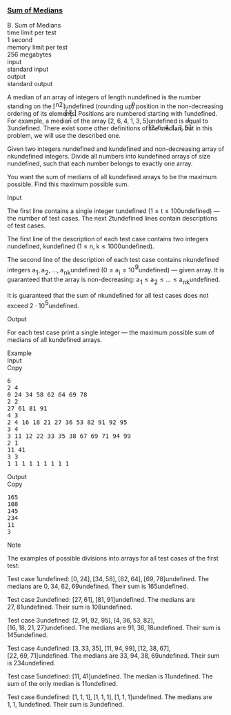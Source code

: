 <h3><a href="https://codeforces.com/contest/1440/problem/B" target="_blank" rel="noopener noreferrer">Sum of Medians</a></h3>
<div class="header"><div class="title">B. Sum of Medians</div><div class="time-limit"><div class="property-title">time limit per test</div>1 second</div><div class="memory-limit"><div class="property-title">memory limit per test</div>256 megabytes</div><div class="input-file input-standard"><div class="property-title">input</div>standard input</div><div class="output-file output-standard"><div class="property-title">output</div>standard output</div></div><div><p>A <span class="tex-font-style-it">median</span> of an array of integers of length <span class="MathJax_Preview" style="color: inherit;"><span class="MJXp-math" id="MJXp-Span-1"><span class="MJXp-mi MJXp-italic" id="MJXp-Span-2">n</span></span></span><span class="MathJax MathJax_Processed" id="MathJax-Element-1-Frame" tabindex="0" style=""><nobr><span class="math" id="MathJax-Span-1"><span style="display: inline-block; position: relative; width: 0em; height: 0px; font-size: 122%;"><span style="position: absolute;"><span class="mrow" id="MathJax-Span-2"><span class="mi" id="MathJax-Span-3" style="font-family: MathJax_Math-italic;">n</span></span></span></span></span></nobr></span>undefined is the number standing on the <span class="MathJax_Preview" style="color: inherit;"><span class="MJXp-math" id="MJXp-Span-3"><span class="MJXp-mo" id="MJXp-Span-4" style="margin-left: 0em; margin-right: 0em;">⌈</span><span class="MJXp-mrow" id="MJXp-Span-5"><span class="MJXp-mfrac" id="MJXp-Span-6" style="vertical-align: 0.25em;"><span class="MJXp-box MJXp-script"><span class="MJXp-mi MJXp-italic" id="MJXp-Span-7">n</span></span><span class="MJXp-box" style="margin-top: -0.9em;"><span class="MJXp-denom"><span><span class="MJXp-rule" style="height: 1em; border-top: none; border-bottom: 1px solid; margin: 0.1em 0px;"></span></span><span><span class="MJXp-box MJXp-script"><span class="MJXp-mn" id="MJXp-Span-8">2</span></span></span></span></span></span></span><span class="MJXp-mo" id="MJXp-Span-9" style="margin-left: 0em; margin-right: 0em;">⌉</span></span></span><span class="MathJax MathJax_Processed" id="MathJax-Element-2-Frame" tabindex="0" style=""><nobr><span class="math" id="MathJax-Span-4"><span style="display: inline-block; position: relative; width: 0em; height: 0px; font-size: 122%;"><span style="position: absolute;"><span class="mrow" id="MathJax-Span-5"><span class="mo" id="MathJax-Span-6" style="font-family: MathJax_Main;">⌈</span><span class="texatom" id="MathJax-Span-7"><span class="mrow" id="MathJax-Span-8"><span class="mfrac" id="MathJax-Span-9"><span style="display: inline-block; position: relative; width: 0.53em; height: 0px; margin-right: 0.12em; margin-left: 0.12em;"><span style="position: absolute; clip: rect(3.516em, 1000.41em, 4.16em, -999.997em); top: -4.388em; left: 50%; margin-left: -0.231em;"><span class="mi" id="MathJax-Span-10" style="font-size: 70.7%; font-family: MathJax_Math-italic;">n</span><span style="display: inline-block; width: 0px; height: 3.984em;"></span></span><span style="position: absolute; clip: rect(3.34em, 1000.3em, 4.16em, -999.997em); top: -3.569em; left: 50%; margin-left: -0.173em;"><span class="mn" id="MathJax-Span-11" style="font-size: 70.7%; font-family: MathJax_Main;">2</span><span style="display: inline-block; width: 0px; height: 3.984em;"></span></span><span style="position: absolute; clip: rect(0.823em, 1000.53em, 1.232em, -999.997em); top: -1.285em; left: 0em;"><span style="display: inline-block; overflow: hidden; vertical-align: 0em; border-top: 1.3px solid; width: 0.53em; height: 0px;"></span><span style="display: inline-block; width: 0px; height: 1.057em;"></span></span></span></span></span></span><span class="mo" id="MathJax-Span-12" style="font-family: MathJax_Main;">⌉</span></span></span></span></span></nobr></span>undefined (rounding up) position in the non-decreasing ordering of its elements. Positions are numbered starting with <span class="MathJax_Preview" style="color: inherit;"><span class="MJXp-math" id="MJXp-Span-10"><span class="MJXp-mn" id="MJXp-Span-11">1</span></span></span><span class="MathJax MathJax_Processed" id="MathJax-Element-3-Frame" tabindex="0" style=""><nobr><span class="math" id="MathJax-Span-13"><span style="display: inline-block; position: relative; width: 0em; height: 0px; font-size: 122%;"><span style="position: absolute;"><span class="mrow" id="MathJax-Span-14"><span class="mn" id="MathJax-Span-15" style="font-family: MathJax_Main;">1</span></span></span></span></span></nobr></span>undefined. For example, a median of the array <span class="MathJax_Preview" style="color: inherit;"><span class="MJXp-math" id="MJXp-Span-12"><span class="MJXp-mo" id="MJXp-Span-13" style="margin-left: 0em; margin-right: 0em;">[</span><span class="MJXp-mn" id="MJXp-Span-14">2</span><span class="MJXp-mo" id="MJXp-Span-15" style="margin-left: 0em; margin-right: 0.222em;">,</span><span class="MJXp-mn" id="MJXp-Span-16">6</span><span class="MJXp-mo" id="MJXp-Span-17" style="margin-left: 0em; margin-right: 0.222em;">,</span><span class="MJXp-mn" id="MJXp-Span-18">4</span><span class="MJXp-mo" id="MJXp-Span-19" style="margin-left: 0em; margin-right: 0.222em;">,</span><span class="MJXp-mn" id="MJXp-Span-20">1</span><span class="MJXp-mo" id="MJXp-Span-21" style="margin-left: 0em; margin-right: 0.222em;">,</span><span class="MJXp-mn" id="MJXp-Span-22">3</span><span class="MJXp-mo" id="MJXp-Span-23" style="margin-left: 0em; margin-right: 0.222em;">,</span><span class="MJXp-mn" id="MJXp-Span-24">5</span><span class="MJXp-mo" id="MJXp-Span-25" style="margin-left: 0em; margin-right: 0em;">]</span></span></span><span class="MathJax MathJax_Processed" id="MathJax-Element-4-Frame" tabindex="0" style=""><nobr><span class="math" id="MathJax-Span-16"><span style="display: inline-block; position: relative; width: 0em; height: 0px; font-size: 122%;"><span style="position: absolute;"><span class="mrow" id="MathJax-Span-17"><span class="mo" id="MathJax-Span-18" style="font-family: MathJax_Main;">[</span><span class="mn" id="MathJax-Span-19" style="font-family: MathJax_Main;">2</span><span class="mo" id="MathJax-Span-20" style="font-family: MathJax_Main;">,</span><span class="mn" id="MathJax-Span-21" style="font-family: MathJax_Main; padding-left: 0.179em;">6</span><span class="mo" id="MathJax-Span-22" style="font-family: MathJax_Main;">,</span><span class="mn" id="MathJax-Span-23" style="font-family: MathJax_Main; padding-left: 0.179em;">4</span><span class="mo" id="MathJax-Span-24" style="font-family: MathJax_Main;">,</span><span class="mn" id="MathJax-Span-25" style="font-family: MathJax_Main; padding-left: 0.179em;">1</span><span class="mo" id="MathJax-Span-26" style="font-family: MathJax_Main;">,</span><span class="mn" id="MathJax-Span-27" style="font-family: MathJax_Main; padding-left: 0.179em;">3</span><span class="mo" id="MathJax-Span-28" style="font-family: MathJax_Main;">,</span><span class="mn" id="MathJax-Span-29" style="font-family: MathJax_Main; padding-left: 0.179em;">5</span><span class="mo" id="MathJax-Span-30" style="font-family: MathJax_Main;">]</span></span></span></span></span></nobr></span>undefined is equal to <span class="MathJax_Preview" style="color: inherit;"><span class="MJXp-math" id="MJXp-Span-26"><span class="MJXp-mn" id="MJXp-Span-27">3</span></span></span><span class="MathJax MathJax_Processing" id="MathJax-Element-5-Frame" tabindex="0"></span>undefined. <span class="tex-font-style-bf">There exist some other definitions of the median, but in this problem, we will use the described one.</span></p><p>Given two integers <span class="MathJax_Preview" style="color: inherit;"><span class="MJXp-math" id="MJXp-Span-28"><span class="MJXp-mi MJXp-italic" id="MJXp-Span-29">n</span></span></span><span class="MathJax MathJax_Processing" id="MathJax-Element-6-Frame" tabindex="0"></span>undefined and <span class="MathJax_Preview" style="color: inherit;"><span class="MJXp-math" id="MJXp-Span-30"><span class="MJXp-mi MJXp-italic" id="MJXp-Span-31">k</span></span></span><span class="MathJax MathJax_Processing" id="MathJax-Element-7-Frame" tabindex="0"></span>undefined and <span class="tex-font-style-bf">non-decreasing</span> array of <span class="MathJax_Preview" style="color: inherit;"><span class="MJXp-math" id="MJXp-Span-32"><span class="MJXp-mi MJXp-italic" id="MJXp-Span-33">n</span><span class="MJXp-mi MJXp-italic" id="MJXp-Span-34">k</span></span></span><span class="MathJax MathJax_Processing" id="MathJax-Element-8-Frame" tabindex="0"></span>undefined integers. Divide all numbers into <span class="MathJax_Preview" style="color: inherit;"><span class="MJXp-math" id="MJXp-Span-35"><span class="MJXp-mi MJXp-italic" id="MJXp-Span-36">k</span></span></span><span class="MathJax MathJax_Processing" id="MathJax-Element-9-Frame" tabindex="0"></span>undefined arrays of size <span class="MathJax_Preview" style="color: inherit;"><span class="MJXp-math" id="MJXp-Span-37"><span class="MJXp-mi MJXp-italic" id="MJXp-Span-38">n</span></span></span><span class="MathJax MathJax_Processing" id="MathJax-Element-10-Frame" tabindex="0"></span>undefined, such that each number belongs to <span class="tex-font-style-bf">exactly</span> one array.</p><p>You want the sum of medians of all <span class="MathJax_Preview" style="color: inherit;"><span class="MJXp-math" id="MJXp-Span-39"><span class="MJXp-mi MJXp-italic" id="MJXp-Span-40">k</span></span></span><span class="MathJax MathJax_Processing" id="MathJax-Element-11-Frame" tabindex="0"></span>undefined arrays to be the maximum possible. Find this maximum possible sum.</p></div><div class="input-specification"><div class="section-title">Input</div><p>The first line contains a single integer <span class="MathJax_Preview" style="color: inherit;"><span class="MJXp-math" id="MJXp-Span-41"><span class="MJXp-mi MJXp-italic" id="MJXp-Span-42">t</span></span></span><span class="MathJax MathJax_Processing" id="MathJax-Element-12-Frame" tabindex="0"></span>undefined (<span class="MathJax_Preview" style="color: inherit;"><span class="MJXp-math" id="MJXp-Span-43"><span class="MJXp-mn" id="MJXp-Span-44">1</span><span class="MJXp-mo" id="MJXp-Span-45" style="margin-left: 0.333em; margin-right: 0.333em;">≤</span><span class="MJXp-mi MJXp-italic" id="MJXp-Span-46">t</span><span class="MJXp-mo" id="MJXp-Span-47" style="margin-left: 0.333em; margin-right: 0.333em;">≤</span><span class="MJXp-mn" id="MJXp-Span-48">100</span></span></span><span class="MathJax MathJax_Processing" id="MathJax-Element-13-Frame" tabindex="0"></span>undefined)&nbsp;— the number of test cases. The next <span class="MathJax_Preview" style="color: inherit;"><span class="MJXp-math" id="MJXp-Span-49"><span class="MJXp-mn" id="MJXp-Span-50">2</span><span class="MJXp-mi MJXp-italic" id="MJXp-Span-51">t</span></span></span><span class="MathJax MathJax_Processing" id="MathJax-Element-14-Frame" tabindex="0"></span>undefined lines contain descriptions of test cases.</p><p>The first line of the description of each test case contains two integers <span class="MathJax_Preview" style="color: inherit;"><span class="MJXp-math" id="MJXp-Span-52"><span class="MJXp-mi MJXp-italic" id="MJXp-Span-53">n</span></span></span><span class="MathJax MathJax_Processing" id="MathJax-Element-15-Frame" tabindex="0"></span>undefined, <span class="MathJax_Preview" style="color: inherit;"><span class="MJXp-math" id="MJXp-Span-54"><span class="MJXp-mi MJXp-italic" id="MJXp-Span-55">k</span></span></span><span class="MathJax MathJax_Processing" id="MathJax-Element-16-Frame" tabindex="0"></span>undefined (<span class="MathJax_Preview" style="color: inherit;"><span class="MJXp-math" id="MJXp-Span-56"><span class="MJXp-mn" id="MJXp-Span-57">1</span><span class="MJXp-mo" id="MJXp-Span-58" style="margin-left: 0.333em; margin-right: 0.333em;">≤</span><span class="MJXp-mi MJXp-italic" id="MJXp-Span-59">n</span><span class="MJXp-mo" id="MJXp-Span-60" style="margin-left: 0em; margin-right: 0.222em;">,</span><span class="MJXp-mi MJXp-italic" id="MJXp-Span-61">k</span><span class="MJXp-mo" id="MJXp-Span-62" style="margin-left: 0.333em; margin-right: 0.333em;">≤</span><span class="MJXp-mn" id="MJXp-Span-63">1000</span></span></span><span class="MathJax MathJax_Processing" id="MathJax-Element-17-Frame" tabindex="0"></span>undefined).</p><p>The second line of the description of each test case contains <span class="MathJax_Preview" style="color: inherit;"><span class="MJXp-math" id="MJXp-Span-64"><span class="MJXp-mi MJXp-italic" id="MJXp-Span-65">n</span><span class="MJXp-mi MJXp-italic" id="MJXp-Span-66">k</span></span></span><span class="MathJax MathJax_Processing" id="MathJax-Element-18-Frame" tabindex="0"></span>undefined integers <span class="MathJax_Preview" style="color: inherit;"><span class="MJXp-math" id="MJXp-Span-67"><span class="MJXp-msubsup" id="MJXp-Span-68"><span class="MJXp-mi MJXp-italic" id="MJXp-Span-69" style="margin-right: 0.05em;">a</span><span class="MJXp-mn MJXp-script" id="MJXp-Span-70" style="vertical-align: -0.4em;">1</span></span><span class="MJXp-mo" id="MJXp-Span-71" style="margin-left: 0em; margin-right: 0.222em;">,</span><span class="MJXp-msubsup" id="MJXp-Span-72"><span class="MJXp-mi MJXp-italic" id="MJXp-Span-73" style="margin-right: 0.05em;">a</span><span class="MJXp-mn MJXp-script" id="MJXp-Span-74" style="vertical-align: -0.4em;">2</span></span><span class="MJXp-mo" id="MJXp-Span-75" style="margin-left: 0em; margin-right: 0.222em;">,</span><span class="MJXp-mo" id="MJXp-Span-76" style="margin-left: 0em; margin-right: 0em;">…</span><span class="MJXp-mo" id="MJXp-Span-77" style="margin-left: 0em; margin-right: 0.222em;">,</span><span class="MJXp-msubsup" id="MJXp-Span-78"><span class="MJXp-mi MJXp-italic" id="MJXp-Span-79" style="margin-right: 0.05em;">a</span><span class="MJXp-mrow MJXp-script" id="MJXp-Span-80" style="vertical-align: -0.4em;"><span class="MJXp-mi MJXp-italic" id="MJXp-Span-81">n</span><span class="MJXp-mi MJXp-italic" id="MJXp-Span-82">k</span></span></span></span></span><span class="MathJax MathJax_Processing" id="MathJax-Element-19-Frame" tabindex="0"></span>undefined (<span class="MathJax_Preview" style="color: inherit;"><span class="MJXp-math" id="MJXp-Span-83"><span class="MJXp-mn" id="MJXp-Span-84">0</span><span class="MJXp-mo" id="MJXp-Span-85" style="margin-left: 0.333em; margin-right: 0.333em;">≤</span><span class="MJXp-msubsup" id="MJXp-Span-86"><span class="MJXp-mi MJXp-italic" id="MJXp-Span-87" style="margin-right: 0.05em;">a</span><span class="MJXp-mi MJXp-italic MJXp-script" id="MJXp-Span-88" style="vertical-align: -0.4em;">i</span></span><span class="MJXp-mo" id="MJXp-Span-89" style="margin-left: 0.333em; margin-right: 0.333em;">≤</span><span class="MJXp-msubsup" id="MJXp-Span-90"><span class="MJXp-mn" id="MJXp-Span-91" style="margin-right: 0.05em;">10</span><span class="MJXp-mn MJXp-script" id="MJXp-Span-92" style="vertical-align: 0.5em;">9</span></span></span></span><span class="MathJax MathJax_Processing" id="MathJax-Element-20-Frame" tabindex="0"></span>undefined)&nbsp;— given array. It is guaranteed that the array is non-decreasing: <span class="MathJax_Preview" style="color: inherit;"><span class="MJXp-math" id="MJXp-Span-93"><span class="MJXp-msubsup" id="MJXp-Span-94"><span class="MJXp-mi MJXp-italic" id="MJXp-Span-95" style="margin-right: 0.05em;">a</span><span class="MJXp-mn MJXp-script" id="MJXp-Span-96" style="vertical-align: -0.4em;">1</span></span><span class="MJXp-mo" id="MJXp-Span-97" style="margin-left: 0.333em; margin-right: 0.333em;">≤</span><span class="MJXp-msubsup" id="MJXp-Span-98"><span class="MJXp-mi MJXp-italic" id="MJXp-Span-99" style="margin-right: 0.05em;">a</span><span class="MJXp-mn MJXp-script" id="MJXp-Span-100" style="vertical-align: -0.4em;">2</span></span><span class="MJXp-mo" id="MJXp-Span-101" style="margin-left: 0.333em; margin-right: 0.333em;">≤</span><span class="MJXp-mo" id="MJXp-Span-102" style="margin-left: 0em; margin-right: 0em;">…</span><span class="MJXp-mo" id="MJXp-Span-103" style="margin-left: 0.333em; margin-right: 0.333em;">≤</span><span class="MJXp-msubsup" id="MJXp-Span-104"><span class="MJXp-mi MJXp-italic" id="MJXp-Span-105" style="margin-right: 0.05em;">a</span><span class="MJXp-mrow MJXp-script" id="MJXp-Span-106" style="vertical-align: -0.4em;"><span class="MJXp-mi MJXp-italic" id="MJXp-Span-107">n</span><span class="MJXp-mi MJXp-italic" id="MJXp-Span-108">k</span></span></span></span></span><span class="MathJax MathJax_Processing" id="MathJax-Element-21-Frame" tabindex="0"></span>undefined.</p><p>It is guaranteed that the sum of <span class="MathJax_Preview" style="color: inherit;"><span class="MJXp-math" id="MJXp-Span-109"><span class="MJXp-mi MJXp-italic" id="MJXp-Span-110">n</span><span class="MJXp-mi MJXp-italic" id="MJXp-Span-111">k</span></span></span><span class="MathJax MathJax_Processing" id="MathJax-Element-22-Frame" tabindex="0"></span>undefined for all test cases does not exceed <span class="MathJax_Preview" style="color: inherit;"><span class="MJXp-math" id="MJXp-Span-112"><span class="MJXp-mn" id="MJXp-Span-113">2</span><span class="MJXp-mo" id="MJXp-Span-114" style="margin-left: 0.267em; margin-right: 0.267em;">⋅</span><span class="MJXp-msubsup" id="MJXp-Span-115"><span class="MJXp-mn" id="MJXp-Span-116" style="margin-right: 0.05em;">10</span><span class="MJXp-mn MJXp-script" id="MJXp-Span-117" style="vertical-align: 0.5em;">5</span></span></span></span><span class="MathJax MathJax_Processing" id="MathJax-Element-23-Frame" tabindex="0"></span>undefined.</p></div><div class="output-specification"><div class="section-title">Output</div><p>For each test case print a single integer&nbsp;— the maximum possible sum of medians of all <span class="MathJax_Preview" style="color: inherit;"><span class="MJXp-math" id="MJXp-Span-118"><span class="MJXp-mi MJXp-italic" id="MJXp-Span-119">k</span></span></span><span class="MathJax MathJax_Processing" id="MathJax-Element-24-Frame" tabindex="0"></span>undefined arrays.</p></div><div class="sample-tests"><div class="section-title">Example</div><div class="sample-test"><div class="input"><div class="title">Input<div title="Copy" data-clipboard-target="#id0015999921032973263" id="id008428198410652565" class="input-output-copier">Copy</div></div><pre id="id0015999921032973263">6
2 4
0 24 34 58 62 64 69 78
2 2
27 61 81 91
4 3
2 4 16 18 21 27 36 53 82 91 92 95
3 4
3 11 12 22 33 35 38 67 69 71 94 99
2 1
11 41
3 3
1 1 1 1 1 1 1 1 1
</pre></div><div class="output"><div class="title">Output<div title="Copy" data-clipboard-target="#id007217399216991887" id="id0008773630552819134" class="input-output-copier">Copy</div></div><pre id="id007217399216991887">165
108
145
234
11
3
</pre></div></div></div><div class="note"><div class="section-title">Note</div><p>The examples of possible divisions into arrays for all test cases of the first test:</p><p>Test case <span class="MathJax_Preview" style="color: inherit;"><span class="MJXp-math" id="MJXp-Span-120"><span class="MJXp-mn" id="MJXp-Span-121">1</span></span></span><span class="MathJax MathJax_Processing" id="MathJax-Element-25-Frame" tabindex="0"></span>undefined: <span class="MathJax_Preview" style="color: inherit;"><span class="MJXp-math" id="MJXp-Span-122"><span class="MJXp-mo" id="MJXp-Span-123" style="margin-left: 0em; margin-right: 0em;">[</span><span class="MJXp-mn" id="MJXp-Span-124">0</span><span class="MJXp-mo" id="MJXp-Span-125" style="margin-left: 0em; margin-right: 0.222em;">,</span><span class="MJXp-mn" id="MJXp-Span-126">24</span><span class="MJXp-mo" id="MJXp-Span-127" style="margin-left: 0em; margin-right: 0em;">]</span><span class="MJXp-mo" id="MJXp-Span-128" style="margin-left: 0em; margin-right: 0.222em;">,</span><span class="MJXp-mo" id="MJXp-Span-129" style="margin-left: 0em; margin-right: 0em;">[</span><span class="MJXp-mn" id="MJXp-Span-130">34</span><span class="MJXp-mo" id="MJXp-Span-131" style="margin-left: 0em; margin-right: 0.222em;">,</span><span class="MJXp-mn" id="MJXp-Span-132">58</span><span class="MJXp-mo" id="MJXp-Span-133" style="margin-left: 0em; margin-right: 0em;">]</span><span class="MJXp-mo" id="MJXp-Span-134" style="margin-left: 0em; margin-right: 0.222em;">,</span><span class="MJXp-mo" id="MJXp-Span-135" style="margin-left: 0em; margin-right: 0em;">[</span><span class="MJXp-mn" id="MJXp-Span-136">62</span><span class="MJXp-mo" id="MJXp-Span-137" style="margin-left: 0em; margin-right: 0.222em;">,</span><span class="MJXp-mn" id="MJXp-Span-138">64</span><span class="MJXp-mo" id="MJXp-Span-139" style="margin-left: 0em; margin-right: 0em;">]</span><span class="MJXp-mo" id="MJXp-Span-140" style="margin-left: 0em; margin-right: 0.222em;">,</span><span class="MJXp-mo" id="MJXp-Span-141" style="margin-left: 0em; margin-right: 0em;">[</span><span class="MJXp-mn" id="MJXp-Span-142">69</span><span class="MJXp-mo" id="MJXp-Span-143" style="margin-left: 0em; margin-right: 0.222em;">,</span><span class="MJXp-mn" id="MJXp-Span-144">78</span><span class="MJXp-mo" id="MJXp-Span-145" style="margin-left: 0em; margin-right: 0em;">]</span></span></span><span class="MathJax MathJax_Processing" id="MathJax-Element-26-Frame" tabindex="0"></span>undefined. The medians are <span class="MathJax_Preview" style="color: inherit;"><span class="MJXp-math" id="MJXp-Span-146"><span class="MJXp-mn" id="MJXp-Span-147">0</span><span class="MJXp-mo" id="MJXp-Span-148" style="margin-left: 0em; margin-right: 0.222em;">,</span><span class="MJXp-mn" id="MJXp-Span-149">34</span><span class="MJXp-mo" id="MJXp-Span-150" style="margin-left: 0em; margin-right: 0.222em;">,</span><span class="MJXp-mn" id="MJXp-Span-151">62</span><span class="MJXp-mo" id="MJXp-Span-152" style="margin-left: 0em; margin-right: 0.222em;">,</span><span class="MJXp-mn" id="MJXp-Span-153">69</span></span></span><span class="MathJax MathJax_Processing" id="MathJax-Element-27-Frame" tabindex="0"></span>undefined. Their sum is <span class="MathJax_Preview" style="color: inherit;"><span class="MJXp-math" id="MJXp-Span-154"><span class="MJXp-mn" id="MJXp-Span-155">165</span></span></span><span class="MathJax MathJax_Processing" id="MathJax-Element-28-Frame" tabindex="0"></span>undefined.</p><p>Test case <span class="MathJax_Preview" style="color: inherit;"><span class="MJXp-math" id="MJXp-Span-156"><span class="MJXp-mn" id="MJXp-Span-157">2</span></span></span><span class="MathJax MathJax_Processing" id="MathJax-Element-29-Frame" tabindex="0"></span>undefined: <span class="MathJax_Preview" style="color: inherit;"><span class="MJXp-math" id="MJXp-Span-158"><span class="MJXp-mo" id="MJXp-Span-159" style="margin-left: 0em; margin-right: 0em;">[</span><span class="MJXp-mn" id="MJXp-Span-160">27</span><span class="MJXp-mo" id="MJXp-Span-161" style="margin-left: 0em; margin-right: 0.222em;">,</span><span class="MJXp-mn" id="MJXp-Span-162">61</span><span class="MJXp-mo" id="MJXp-Span-163" style="margin-left: 0em; margin-right: 0em;">]</span><span class="MJXp-mo" id="MJXp-Span-164" style="margin-left: 0em; margin-right: 0.222em;">,</span><span class="MJXp-mo" id="MJXp-Span-165" style="margin-left: 0em; margin-right: 0em;">[</span><span class="MJXp-mn" id="MJXp-Span-166">81</span><span class="MJXp-mo" id="MJXp-Span-167" style="margin-left: 0em; margin-right: 0.222em;">,</span><span class="MJXp-mn" id="MJXp-Span-168">91</span><span class="MJXp-mo" id="MJXp-Span-169" style="margin-left: 0em; margin-right: 0em;">]</span></span></span><span class="MathJax MathJax_Processing" id="MathJax-Element-30-Frame" tabindex="0"></span>undefined. The medians are <span class="MathJax_Preview" style="color: inherit;"><span class="MJXp-math" id="MJXp-Span-170"><span class="MJXp-mn" id="MJXp-Span-171">27</span><span class="MJXp-mo" id="MJXp-Span-172" style="margin-left: 0em; margin-right: 0.222em;">,</span><span class="MJXp-mn" id="MJXp-Span-173">81</span></span></span><span class="MathJax MathJax_Processing" id="MathJax-Element-31-Frame" tabindex="0"></span>undefined. Their sum is <span class="MathJax_Preview" style="color: inherit;"><span class="MJXp-math" id="MJXp-Span-174"><span class="MJXp-mn" id="MJXp-Span-175">108</span></span></span><span class="MathJax MathJax_Processing" id="MathJax-Element-32-Frame" tabindex="0"></span>undefined.</p><p>Test case <span class="MathJax_Preview" style="color: inherit;"><span class="MJXp-math" id="MJXp-Span-176"><span class="MJXp-mn" id="MJXp-Span-177">3</span></span></span><span class="MathJax MathJax_Processing" id="MathJax-Element-33-Frame" tabindex="0"></span>undefined: <span class="MathJax_Preview" style="color: inherit;"><span class="MJXp-math" id="MJXp-Span-178"><span class="MJXp-mo" id="MJXp-Span-179" style="margin-left: 0em; margin-right: 0em;">[</span><span class="MJXp-mn" id="MJXp-Span-180">2</span><span class="MJXp-mo" id="MJXp-Span-181" style="margin-left: 0em; margin-right: 0.222em;">,</span><span class="MJXp-mn" id="MJXp-Span-182">91</span><span class="MJXp-mo" id="MJXp-Span-183" style="margin-left: 0em; margin-right: 0.222em;">,</span><span class="MJXp-mn" id="MJXp-Span-184">92</span><span class="MJXp-mo" id="MJXp-Span-185" style="margin-left: 0em; margin-right: 0.222em;">,</span><span class="MJXp-mn" id="MJXp-Span-186">95</span><span class="MJXp-mo" id="MJXp-Span-187" style="margin-left: 0em; margin-right: 0em;">]</span><span class="MJXp-mo" id="MJXp-Span-188" style="margin-left: 0em; margin-right: 0.222em;">,</span><span class="MJXp-mo" id="MJXp-Span-189" style="margin-left: 0em; margin-right: 0em;">[</span><span class="MJXp-mn" id="MJXp-Span-190">4</span><span class="MJXp-mo" id="MJXp-Span-191" style="margin-left: 0em; margin-right: 0.222em;">,</span><span class="MJXp-mn" id="MJXp-Span-192">36</span><span class="MJXp-mo" id="MJXp-Span-193" style="margin-left: 0em; margin-right: 0.222em;">,</span><span class="MJXp-mn" id="MJXp-Span-194">53</span><span class="MJXp-mo" id="MJXp-Span-195" style="margin-left: 0em; margin-right: 0.222em;">,</span><span class="MJXp-mn" id="MJXp-Span-196">82</span><span class="MJXp-mo" id="MJXp-Span-197" style="margin-left: 0em; margin-right: 0em;">]</span><span class="MJXp-mo" id="MJXp-Span-198" style="margin-left: 0em; margin-right: 0.222em;">,</span><span class="MJXp-mo" id="MJXp-Span-199" style="margin-left: 0em; margin-right: 0em;">[</span><span class="MJXp-mn" id="MJXp-Span-200">16</span><span class="MJXp-mo" id="MJXp-Span-201" style="margin-left: 0em; margin-right: 0.222em;">,</span><span class="MJXp-mn" id="MJXp-Span-202">18</span><span class="MJXp-mo" id="MJXp-Span-203" style="margin-left: 0em; margin-right: 0.222em;">,</span><span class="MJXp-mn" id="MJXp-Span-204">21</span><span class="MJXp-mo" id="MJXp-Span-205" style="margin-left: 0em; margin-right: 0.222em;">,</span><span class="MJXp-mn" id="MJXp-Span-206">27</span><span class="MJXp-mo" id="MJXp-Span-207" style="margin-left: 0em; margin-right: 0em;">]</span></span></span><span class="MathJax MathJax_Processing" id="MathJax-Element-34-Frame" tabindex="0"></span>undefined. The medians are <span class="MathJax_Preview" style="color: inherit;"><span class="MJXp-math" id="MJXp-Span-208"><span class="MJXp-mn" id="MJXp-Span-209">91</span><span class="MJXp-mo" id="MJXp-Span-210" style="margin-left: 0em; margin-right: 0.222em;">,</span><span class="MJXp-mn" id="MJXp-Span-211">36</span><span class="MJXp-mo" id="MJXp-Span-212" style="margin-left: 0em; margin-right: 0.222em;">,</span><span class="MJXp-mn" id="MJXp-Span-213">18</span></span></span><span class="MathJax MathJax_Processing" id="MathJax-Element-35-Frame" tabindex="0"></span>undefined. Their sum is <span class="MathJax_Preview" style="color: inherit;"><span class="MJXp-math" id="MJXp-Span-214"><span class="MJXp-mn" id="MJXp-Span-215">145</span></span></span><span class="MathJax MathJax_Processing" id="MathJax-Element-36-Frame" tabindex="0"></span>undefined.</p><p>Test case <span class="MathJax_Preview" style="color: inherit;"><span class="MJXp-math" id="MJXp-Span-216"><span class="MJXp-mn" id="MJXp-Span-217">4</span></span></span><span class="MathJax MathJax_Processing" id="MathJax-Element-37-Frame" tabindex="0"></span>undefined: <span class="MathJax_Preview" style="color: inherit;"><span class="MJXp-math" id="MJXp-Span-218"><span class="MJXp-mo" id="MJXp-Span-219" style="margin-left: 0em; margin-right: 0em;">[</span><span class="MJXp-mn" id="MJXp-Span-220">3</span><span class="MJXp-mo" id="MJXp-Span-221" style="margin-left: 0em; margin-right: 0.222em;">,</span><span class="MJXp-mn" id="MJXp-Span-222">33</span><span class="MJXp-mo" id="MJXp-Span-223" style="margin-left: 0em; margin-right: 0.222em;">,</span><span class="MJXp-mn" id="MJXp-Span-224">35</span><span class="MJXp-mo" id="MJXp-Span-225" style="margin-left: 0em; margin-right: 0em;">]</span><span class="MJXp-mo" id="MJXp-Span-226" style="margin-left: 0em; margin-right: 0.222em;">,</span><span class="MJXp-mo" id="MJXp-Span-227" style="margin-left: 0em; margin-right: 0em;">[</span><span class="MJXp-mn" id="MJXp-Span-228">11</span><span class="MJXp-mo" id="MJXp-Span-229" style="margin-left: 0em; margin-right: 0.222em;">,</span><span class="MJXp-mn" id="MJXp-Span-230">94</span><span class="MJXp-mo" id="MJXp-Span-231" style="margin-left: 0em; margin-right: 0.222em;">,</span><span class="MJXp-mn" id="MJXp-Span-232">99</span><span class="MJXp-mo" id="MJXp-Span-233" style="margin-left: 0em; margin-right: 0em;">]</span><span class="MJXp-mo" id="MJXp-Span-234" style="margin-left: 0em; margin-right: 0.222em;">,</span><span class="MJXp-mo" id="MJXp-Span-235" style="margin-left: 0em; margin-right: 0em;">[</span><span class="MJXp-mn" id="MJXp-Span-236">12</span><span class="MJXp-mo" id="MJXp-Span-237" style="margin-left: 0em; margin-right: 0.222em;">,</span><span class="MJXp-mn" id="MJXp-Span-238">38</span><span class="MJXp-mo" id="MJXp-Span-239" style="margin-left: 0em; margin-right: 0.222em;">,</span><span class="MJXp-mn" id="MJXp-Span-240">67</span><span class="MJXp-mo" id="MJXp-Span-241" style="margin-left: 0em; margin-right: 0em;">]</span><span class="MJXp-mo" id="MJXp-Span-242" style="margin-left: 0em; margin-right: 0.222em;">,</span><span class="MJXp-mo" id="MJXp-Span-243" style="margin-left: 0em; margin-right: 0em;">[</span><span class="MJXp-mn" id="MJXp-Span-244">22</span><span class="MJXp-mo" id="MJXp-Span-245" style="margin-left: 0em; margin-right: 0.222em;">,</span><span class="MJXp-mn" id="MJXp-Span-246">69</span><span class="MJXp-mo" id="MJXp-Span-247" style="margin-left: 0em; margin-right: 0.222em;">,</span><span class="MJXp-mn" id="MJXp-Span-248">71</span><span class="MJXp-mo" id="MJXp-Span-249" style="margin-left: 0em; margin-right: 0em;">]</span></span></span><span class="MathJax MathJax_Processing" id="MathJax-Element-38-Frame" tabindex="0"></span>undefined. The medians are <span class="MathJax_Preview" style="color: inherit;"><span class="MJXp-math" id="MJXp-Span-250"><span class="MJXp-mn" id="MJXp-Span-251">33</span><span class="MJXp-mo" id="MJXp-Span-252" style="margin-left: 0em; margin-right: 0.222em;">,</span><span class="MJXp-mn" id="MJXp-Span-253">94</span><span class="MJXp-mo" id="MJXp-Span-254" style="margin-left: 0em; margin-right: 0.222em;">,</span><span class="MJXp-mn" id="MJXp-Span-255">38</span><span class="MJXp-mo" id="MJXp-Span-256" style="margin-left: 0em; margin-right: 0.222em;">,</span><span class="MJXp-mn" id="MJXp-Span-257">69</span></span></span><span class="MathJax MathJax_Processing" id="MathJax-Element-39-Frame" tabindex="0"></span>undefined. Their sum is <span class="MathJax_Preview" style="color: inherit;"><span class="MJXp-math" id="MJXp-Span-258"><span class="MJXp-mn" id="MJXp-Span-259">234</span></span></span><span class="MathJax MathJax_Processing" id="MathJax-Element-40-Frame" tabindex="0"></span>undefined.</p><p>Test case <span class="MathJax_Preview" style="color: inherit;"><span class="MJXp-math" id="MJXp-Span-260"><span class="MJXp-mn" id="MJXp-Span-261">5</span></span></span><span class="MathJax MathJax_Processing" id="MathJax-Element-41-Frame" tabindex="0"></span>undefined: <span class="MathJax_Preview" style="color: inherit;"><span class="MJXp-math" id="MJXp-Span-262"><span class="MJXp-mo" id="MJXp-Span-263" style="margin-left: 0em; margin-right: 0em;">[</span><span class="MJXp-mn" id="MJXp-Span-264">11</span><span class="MJXp-mo" id="MJXp-Span-265" style="margin-left: 0em; margin-right: 0.222em;">,</span><span class="MJXp-mn" id="MJXp-Span-266">41</span><span class="MJXp-mo" id="MJXp-Span-267" style="margin-left: 0em; margin-right: 0em;">]</span></span></span><span class="MathJax MathJax_Processing" id="MathJax-Element-42-Frame" tabindex="0"></span>undefined. The median is <span class="MathJax_Preview" style="color: inherit;"><span class="MJXp-math" id="MJXp-Span-268"><span class="MJXp-mn" id="MJXp-Span-269">11</span></span></span><span class="MathJax MathJax_Processing" id="MathJax-Element-43-Frame" tabindex="0"></span>undefined. The sum of the only median is <span class="MathJax_Preview" style="color: inherit;"><span class="MJXp-math" id="MJXp-Span-270"><span class="MJXp-mn" id="MJXp-Span-271">11</span></span></span><span class="MathJax MathJax_Processing" id="MathJax-Element-44-Frame" tabindex="0"></span>undefined.</p><p>Test case <span class="MathJax_Preview" style="color: inherit;"><span class="MJXp-math" id="MJXp-Span-272"><span class="MJXp-mn" id="MJXp-Span-273">6</span></span></span><span class="MathJax MathJax_Processing" id="MathJax-Element-45-Frame" tabindex="0"></span>undefined: <span class="MathJax_Preview" style="color: inherit;"><span class="MJXp-math" id="MJXp-Span-274"><span class="MJXp-mo" id="MJXp-Span-275" style="margin-left: 0em; margin-right: 0em;">[</span><span class="MJXp-mn" id="MJXp-Span-276">1</span><span class="MJXp-mo" id="MJXp-Span-277" style="margin-left: 0em; margin-right: 0.222em;">,</span><span class="MJXp-mn" id="MJXp-Span-278">1</span><span class="MJXp-mo" id="MJXp-Span-279" style="margin-left: 0em; margin-right: 0.222em;">,</span><span class="MJXp-mn" id="MJXp-Span-280">1</span><span class="MJXp-mo" id="MJXp-Span-281" style="margin-left: 0em; margin-right: 0em;">]</span><span class="MJXp-mo" id="MJXp-Span-282" style="margin-left: 0em; margin-right: 0.222em;">,</span><span class="MJXp-mo" id="MJXp-Span-283" style="margin-left: 0em; margin-right: 0em;">[</span><span class="MJXp-mn" id="MJXp-Span-284">1</span><span class="MJXp-mo" id="MJXp-Span-285" style="margin-left: 0em; margin-right: 0.222em;">,</span><span class="MJXp-mn" id="MJXp-Span-286">1</span><span class="MJXp-mo" id="MJXp-Span-287" style="margin-left: 0em; margin-right: 0.222em;">,</span><span class="MJXp-mn" id="MJXp-Span-288">1</span><span class="MJXp-mo" id="MJXp-Span-289" style="margin-left: 0em; margin-right: 0em;">]</span><span class="MJXp-mo" id="MJXp-Span-290" style="margin-left: 0em; margin-right: 0.222em;">,</span><span class="MJXp-mo" id="MJXp-Span-291" style="margin-left: 0em; margin-right: 0em;">[</span><span class="MJXp-mn" id="MJXp-Span-292">1</span><span class="MJXp-mo" id="MJXp-Span-293" style="margin-left: 0em; margin-right: 0.222em;">,</span><span class="MJXp-mn" id="MJXp-Span-294">1</span><span class="MJXp-mo" id="MJXp-Span-295" style="margin-left: 0em; margin-right: 0.222em;">,</span><span class="MJXp-mn" id="MJXp-Span-296">1</span><span class="MJXp-mo" id="MJXp-Span-297" style="margin-left: 0em; margin-right: 0em;">]</span></span></span><span class="MathJax MathJax_Processing" id="MathJax-Element-46-Frame" tabindex="0"></span>undefined. The medians are <span class="MathJax_Preview" style="color: inherit;"><span class="MJXp-math" id="MJXp-Span-298"><span class="MJXp-mn" id="MJXp-Span-299">1</span><span class="MJXp-mo" id="MJXp-Span-300" style="margin-left: 0em; margin-right: 0.222em;">,</span><span class="MJXp-mn" id="MJXp-Span-301">1</span><span class="MJXp-mo" id="MJXp-Span-302" style="margin-left: 0em; margin-right: 0.222em;">,</span><span class="MJXp-mn" id="MJXp-Span-303">1</span></span></span><span class="MathJax MathJax_Processing" id="MathJax-Element-47-Frame" tabindex="0"></span>undefined. Their sum is <span class="MathJax_Preview" style="color: inherit;"><span class="MJXp-math" id="MJXp-Span-304"><span class="MJXp-mn" id="MJXp-Span-305">3</span></span></span><span class="MathJax MathJax_Processing" id="MathJax-Element-48-Frame" tabindex="0"></span>undefined.</p></div>